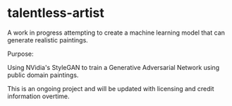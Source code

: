 # talentless-artist
A work in progress attempting to create a machine learning model that can generate realistic paintings.


Purpose:

Using NVidia's StyleGAN to train a Generative Adversarial Network using public domain paintings.

This is an ongoing project and will be updated with licensing and credit information overtime.
